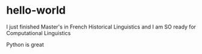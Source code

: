 # hello-world

I just finished Master's in French Historical Linguistics and I am SO ready for Computational Linguistics 

Python is great
